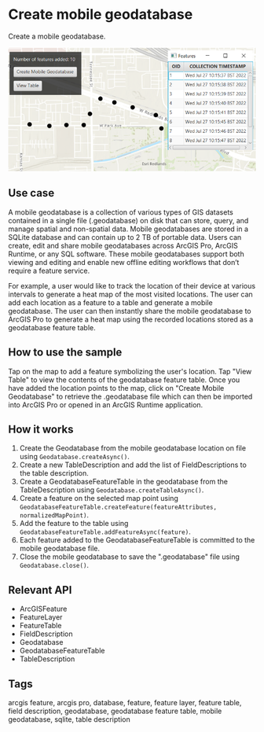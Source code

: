 # Create mobile geodatabase

Create a mobile geodatabase.

![CreateMobileGeodatabase](CreateMobileGeodatabase.png)

## Use case

A mobile geodatabase is a collection of various types of GIS datasets contained in a single file (.geodatabase) on disk that can store, query, and manage spatial and non-spatial data. Mobile geodatabases are stored in a SQLite database and can contain up to 2 TB of portable data. Users can create, edit and share mobile geodatabases across ArcGIS Pro, ArcGIS Runtime, or any SQL software. These mobile geodatabases support both viewing and editing and enable new offline editing workflows that don’t require a feature service.

For example, a user would like to track the location of their device at various intervals to generate a heat map of the most visited locations. The user can add each location as a feature to a table and generate a mobile geodatabase. The user can then instantly share the mobile geodatabase to ArcGIS Pro to generate a heat map using the recorded locations stored as a geodatabase feature table.

## How to use the sample

Tap on the map to add a feature symbolizing the user's location. Tap "View Table" to view the contents of the geodatabase feature table. Once you have added the location points to the map, click on "Create Mobile Geodatabase" to retrieve the .geodatabase file which can then be imported into ArcGIS Pro or opened in an ArcGIS Runtime application.

## How it works

1. Create the Geodatabase from the mobile geodatabase location on file using `Geodatabase.createAsync()`.
2. Create a new TableDescription and add the list of FieldDescriptions to the table description.
3. Create a GeodatabaseFeatureTable in the geodatabase from the TableDescription using `Geodatabase.createTableAsync()`.
4. Create a feature on the selected map point using `GeodatabaseFeatureTable.createFeature(featureAttributes, normalizedMapPoint)`.
5. Add the feature to the table using `GeodatabaseFeatureTable.addFeatureAsync(feature)`.
6. Each feature added to the GeodatabaseFeatureTable is committed to the mobile geodatabase file.
7. Close the mobile geodatabase to save the ".geodatabase" file using `Geodatabase.close()`.

## Relevant API

* ArcGISFeature
* FeatureLayer
* FeatureTable
* FieldDescription
* Geodatabase
* GeodatabaseFeatureTable
* TableDescription

## Tags

arcgis feature, arcgis pro, database, feature, feature layer, feature table, field description, geodatabase, geodatabase feature table, mobile geodatabase, sqlite, table description
